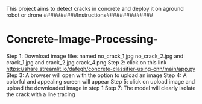 This project aims to detect cracks in concrete and  deploy it on aground robot or drone
##########Instructions##############
# Concrete-Image-Processing-
Step 1: Download image files named no_crack_1.jpg no_crack_2.jpg and crack_1.jpg and crack_2.jpg crack_4.png
Step 2: click on this link https://share.streamlit.io/dafegh/concrete-classifier-using-cnn/main/app.py 
Step 3: A browser will open with the option to upload an image
Step 4: A colorful and appealing screen will appear 
Step 5: click on upload image and upload the downloaded image in step 1
Step 7: The model will clearly isolate the crack with a line tracing
